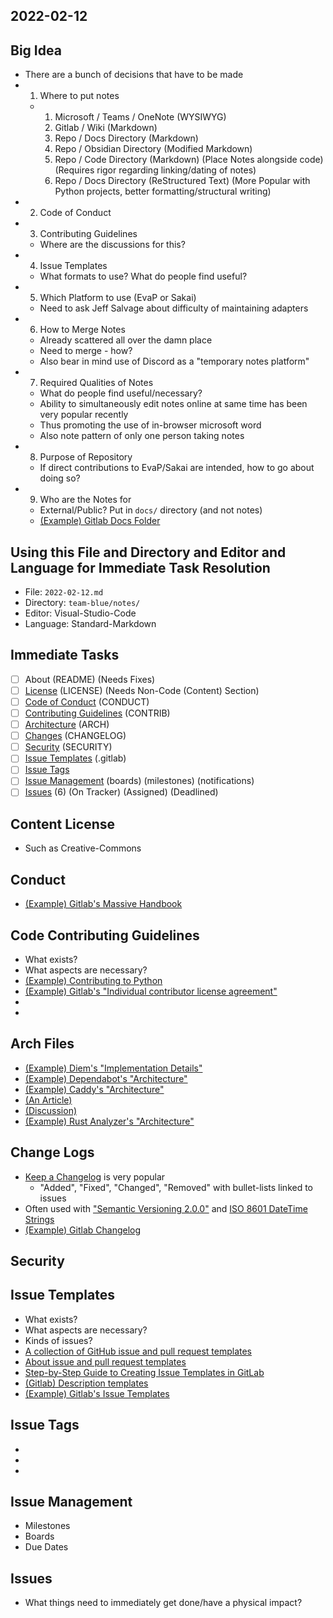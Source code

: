 
## 2022-02-12

## Big Idea
- There are a bunch of decisions that have to be made
- 1. Where to put notes
  - 1. Microsoft / Teams / OneNote (WYSIWYG)
    2. Gitlab / Wiki (Markdown)
    3. Repo / Docs Directory (Markdown)
    4. Repo / Obsidian Directory (Modified Markdown)
    5. Repo / Code Directory (Markdown) (Place Notes alongside code) (Requires rigor regarding linking/dating of notes)
    6. Repo / Docs Directory (ReStructured Text) (More Popular with Python projects, better formatting/structural writing)
- 2. Code of Conduct
- 3. Contributing Guidelines
  - Where are the discussions for this?
- 4. Issue Templates
  - What formats to use? What do people find useful?
- 5. Which Platform to use (EvaP or Sakai)
  - Need to ask Jeff Salvage about difficulty of maintaining adapters
- 6. How to Merge Notes
  - Already scattered all over the damn place
  - Need to merge - how?
  - Also bear in mind use of Discord as a "temporary notes platform"
- 7. Required Qualities of Notes
  - What do people find useful/necessary?
  - Ability to simultaneously edit notes online at same time has been very popular recently
  - Thus promoting the use of in-browser microsoft word
  - Also note pattern of only one person taking notes
- 8. Purpose of Repository
  - If direct contributions to EvaP/Sakai are intended, how to go about doing so?
- 9. Who are the Notes for
  - External/Public? Put in `docs/` directory (and not notes)
  - [(Example) Gitlab Docs Folder](https://gitlab.com/gitlab-org/gitlab/-/tree/master/doc)

## Using this File and Directory and Editor and Language for Immediate Task Resolution
- File: `2022-02-12.md`
- Directory: `team-blue/notes/`
- Editor: Visual-Studio-Code
- Language: Standard-Markdown

## Immediate Tasks
- [ ] About (README) (Needs Fixes)
- [ ] [License](#content-license) (LICENSE) (Needs Non-Code (Content) Section)
- [ ] [Code of Conduct](#conduct) (CONDUCT)
- [ ] [Contributing Guidelines](#code-contributing-guidelines) (CONTRIB)
- [ ] [Architecture](#arch-files) (ARCH)
- [ ] [Changes](#change-logs) (CHANGELOG)
- [ ] [Security](#security) (SECURITY)
- [ ] [Issue Templates](#issue-templates) (.gitlab)
- [ ] [Issue Tags](#issue-tags)
- [ ] [Issue Management](#issue-management) (boards) (milestones) (notifications)
- [ ] [Issues](#issues) (6) (On Tracker) (Assigned) (Deadlined)

## Content License
- Such as Creative-Commons

## Conduct
- [(Example) Gitlab's Massive Handbook](https://about.gitlab.com/handbook/)

## Code Contributing Guidelines
- What exists?
- What aspects are necessary?
- [(Example) Contributing to Python](https://github.com/python/cpython/blob/main/.github/CONTRIBUTING.rst)
- [(Example) Gitlab's "Individual contributor license agreement"](https://gitlab.com/gitlab-org/gitlab/-/blob/master/doc/legal/individual_contributor_license_agreement.md)
- []()
- []()

## Arch Files
- [(Example) Diem's "Implementation Details"](https://github.com/diem/diem/tree/master/consensus#how-is-this-module-organized)
- [(Example) Dependabot's "Architecture"](https://github.com/dependabot/dependabot-core#architecture)
- [(Example) Caddy's "Architecture"](https://caddyserver.com/docs/architecture)
- [(An Article)](https://matklad.github.io/2021/02/06/ARCHITECTURE.md.html)
- [(Discussion)](https://news.ycombinator.com/item?id=26048784)
- [(Example) Rust Analyzer's "Architecture"](https://github.com/rust-analyzer/rust-analyzer/blob/master/docs/dev/architecture.md)

## Change Logs
- [Keep a Changelog](https://keepachangelog.com/en/1.0.0/) is very popular
  - "Added", "Fixed", "Changed", "Removed" with bullet-lists linked to issues
- Often used with ["Semantic Versioning 2.0.0"](https://semver.org/) and [ISO 8601 DateTime Strings](https://en.wikipedia.org/wiki/ISO_8601)
- [(Example) Gitlab Changelog](https://gitlab.com/gitlab-org/gitlab/-/blob/master/CHANGELOG.md)

## Security

## Issue Templates
- What exists?
- What aspects are necessary?
- Kinds of issues?
- [A collection of GitHub issue and pull request templates](https://github.com/stevemao/github-issue-templates)
- [About issue and pull request templates](https://docs.github.com/en/communities/using-templates-to-encourage-useful-issues-and-pull-requests/about-issue-and-pull-request-templates)
- [Step-by-Step Guide to Creating Issue Templates in GitLab](https://eelengneo.medium.com/step-by-step-guide-to-creating-issue-templates-in-gitlab-54627a9a9118)
- [(Gitlab) Description templates](https://docs.gitlab.com/ee/user/project/description_templates.html)
- [(Example) Gitlab's Issue Templates](https://gitlab.com/gitlab-org/gitlab/-/tree/master/.gitlab/issue_templates)

## Issue Tags
- []()
- []()
- []()

## Issue Management
- Milestones
- Boards
- Due Dates

## Issues
- What things need to immediately get done/have a physical impact?

## 

